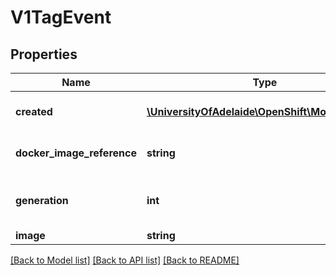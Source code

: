 # V1TagEvent

## Properties
Name | Type | Description | Notes
------------ | ------------- | ------------- | -------------
**created** | [**\UniversityOfAdelaide\OpenShift\Model\V1Time**](V1Time.md) | Created holds the time the TagEvent was created | 
**docker_image_reference** | **string** | DockerImageReference is the string that can be used to pull this image | 
**generation** | **int** | Generation is the spec tag generation that resulted in this tag being updated | 
**image** | **string** | Image is the image | 

[[Back to Model list]](../README.md#documentation-for-models) [[Back to API list]](../README.md#documentation-for-api-endpoints) [[Back to README]](../README.md)


